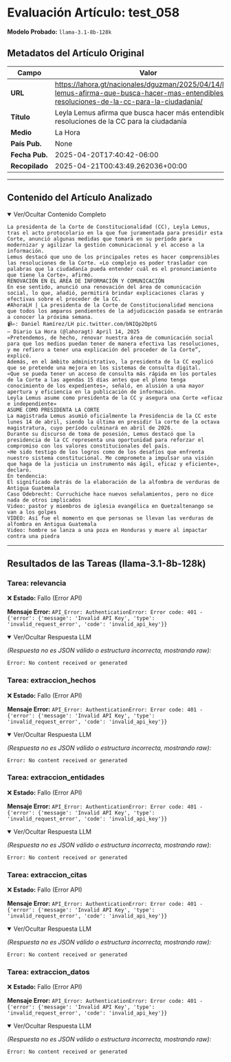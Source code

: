 # Evaluación Artículo: test_058
**Modelo Probado:** `llama-3.1-8b-128k`

## Metadatos del Artículo Original

| Campo          | Valor                                      |
|----------------|--------------------------------------------|
| **URL**        | https://lahora.gt/nacionales/dguzman/2025/04/14/leyla-lemus-afirma-que-busca-hacer-mas-entendibles-las-resoluciones-de-la-cc-para-la-ciudadania/           |
| **Título**     | Leyla Lemus afirma que busca hacer más entendibles las resoluciones de la CC para la ciudadanía       |
| **Medio**      | La Hora         |
| **País Pub.**  | None |
| **Fecha Pub.** | 2025-04-20T17:40:42-06:00 |
| **Recopilado** | 2025-04-21T00:43:49.262036+00:00 |

---

## Contenido del Artículo Analizado

<details open>
<summary>Ver/Ocultar Contenido Completo</summary>

```text
La presidenta de la Corte de Constitucionalidad (CC), Leyla Lemus, tras el acto protocolario en la que fue juramentada para presidir esta Corte, anunció algunas medidas que tomará en su período para modernizar y agilizar la gestión comunicacional y el acceso a la información.
Lemus destacó que uno de los principales retos es hacer comprensibles las resoluciones de la Corte. «Lo complejo es poder trasladar con palabras que la ciudadanía pueda entender cuál es el pronunciamiento que tiene la Corte», afirmó.
RENOVACIÓN EN EL ÁREA DE INFORMACIÓN Y COMUNICACIÓN
En ese sentido, anunció una renovación del área de comunicación social, lo que, añadió, permitirá brindar explicaciones claras y efectivas sobre el proceder de la CC.
#AhoraLH | La presidenta de la Corte de Constitucionalidad menciona que todos los amparos pendientes de la adjudicación pasada se entrarán a conocer la próxima semana.
📹✍️: Daniel Ramírez/LH pic.twitter.com/bNIQp2OptG
— Diario La Hora (@lahoragt) April 14, 2025
«Pretendemos, de hecho, renovar nuestra área de comunicación social para que los medios puedan tener de manera efectiva las resoluciones, y me refiero a tener una explicación del proceder de la Corte”, explicó.
Además, en el ámbito administrativo, la presidenta de la CC explicó que se pretende una mejora en los sistemas de consulta digital.
«Que se pueda tener un acceso de consulta más rápida en los portales de la Corte a las agendas 15 días antes que el pleno tenga conocimiento de los expedientes», señaló, en alusión a una mayor apertura y eficiencia en la publicación de información.
Leyla Lemus asume como presidenta de la CC y asegura una Corte «eficaz e independiente»
ASUME COMO PRESIDENTA LA CORTE
La magistrada Lemus asumió oficialmente la Presidencia de la CC este lunes 14 de abril, siendo la última en presidir la corte de la octava magistratura, cuyo período culminará en abril de 2026.
Durante su discurso de toma de posesión, Lemus destacó que la presidencia de la CC representa una oportunidad para reforzar el compromiso con los valores constitucionales del país.
«He sido testigo de los logros como de los desafíos que enfrenta nuestro sistema constitucional. Me comprometo a impulsar una visión que haga de la justicia un instrumento más ágil, eficaz y eficiente», declaró.
En tendencia:
El significado detrás de la elaboración de la alfombra de verduras de Antigua Guatemala
Caso Odebrecht: Curruchiche hace nuevos señalamientos, pero no dice nada de otros implicados
Video: pastor y miembros de iglesia evangélica en Quetzaltenango se van a los golpes
VIDEO: Así fue el momento en que personas se llevan las verduras de alfombra en Antigua Guatemala
Video: hombre se lanza a una poza en Honduras y muere al impactar contra una piedra
```
</details>

---

## Resultados de las Tareas (llama-3.1-8b-128k)

### Tarea: relevancia

❌ **Estado:** Fallo (Error API)

   **Mensaje Error:** `API_Error: AuthenticationError: Error code: 401 - {'error': {'message': 'Invalid API Key', 'type': 'invalid_request_error', 'code': 'invalid_api_key'}}`


<details open>
<summary>Ver/Ocultar Respuesta LLM</summary>

_(Respuesta no es JSON válido o estructura incorrecta, mostrando raw):_
```
Error: No content received or generated
```
</details>


### Tarea: extraccion_hechos

❌ **Estado:** Fallo (Error API)

   **Mensaje Error:** `API_Error: AuthenticationError: Error code: 401 - {'error': {'message': 'Invalid API Key', 'type': 'invalid_request_error', 'code': 'invalid_api_key'}}`


<details open>
<summary>Ver/Ocultar Respuesta LLM</summary>

_(Respuesta no es JSON válido o estructura incorrecta, mostrando raw):_
```
Error: No content received or generated
```
</details>


### Tarea: extraccion_entidades

❌ **Estado:** Fallo (Error API)

   **Mensaje Error:** `API_Error: AuthenticationError: Error code: 401 - {'error': {'message': 'Invalid API Key', 'type': 'invalid_request_error', 'code': 'invalid_api_key'}}`


<details open>
<summary>Ver/Ocultar Respuesta LLM</summary>

_(Respuesta no es JSON válido o estructura incorrecta, mostrando raw):_
```
Error: No content received or generated
```
</details>


### Tarea: extraccion_citas

❌ **Estado:** Fallo (Error API)

   **Mensaje Error:** `API_Error: AuthenticationError: Error code: 401 - {'error': {'message': 'Invalid API Key', 'type': 'invalid_request_error', 'code': 'invalid_api_key'}}`


<details open>
<summary>Ver/Ocultar Respuesta LLM</summary>

_(Respuesta no es JSON válido o estructura incorrecta, mostrando raw):_
```
Error: No content received or generated
```
</details>


### Tarea: extraccion_datos

❌ **Estado:** Fallo (Error API)

   **Mensaje Error:** `API_Error: AuthenticationError: Error code: 401 - {'error': {'message': 'Invalid API Key', 'type': 'invalid_request_error', 'code': 'invalid_api_key'}}`


<details open>
<summary>Ver/Ocultar Respuesta LLM</summary>

_(Respuesta no es JSON válido o estructura incorrecta, mostrando raw):_
```
Error: No content received or generated
```
</details>
